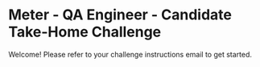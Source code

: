 # Meter - QA Engineer - Candidate Take-Home Challenge

Welcome! Please refer to your challenge instructions email to get started.
